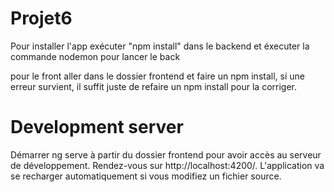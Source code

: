 # Projet6

Pour installer l'app exécuter "npm install" dans le backend et éxecuter la commande nodemon pour lancer le back

pour le front aller dans le dossier frontend et faire un npm install, si une erreur survient, il suffit juste de refaire un npm install pour la corriger.

# Development server
Démarrer ng serve à partir du dossier frontend pour avoir accès au serveur de développement. Rendez-vous sur http://localhost:4200/. L'application va se recharger automatiquement si vous modifiez un fichier source.
